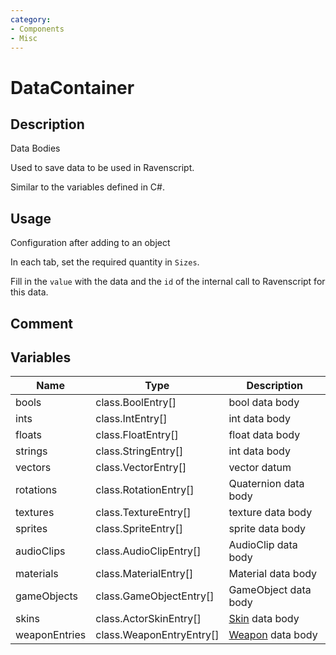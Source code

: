 ```yaml
---
category: 
- Components
- Misc
---
```

# DataContainer
## Description

Data Bodies

Used to save data to be used in Ravenscript.

Similar to the variables defined in C#.

## Usage

Configuration after adding to an object

In each tab, set the required quantity in `Sizes`.

Fill in the `value` with the data and the `id` of the internal call to Ravenscript for this data.

## Comment

## Variables
| Name | Type | Description |
| ----------- | ----------- | ----------- |
| bools | class.BoolEntry[] | bool data body |  
| ints | class.IntEntry[] | int data body |  
| floats | class.FloatEntry[] | float data body |  
| strings | class.StringEntry[] | int data body |  
| vectors | class.VectorEntry[] | vector datum |  
| rotations | class.RotationEntry[] | Quaternion data body |  
| textures | class.TextureEntry[] | texture data body |  
| sprites | class.SpriteEntry[] | sprite data body |  
| audioClips | class.AudioClipEntry[] | AudioClip data body |  
| materials | class.MaterialEntry[] | Material data body |  
| gameObjects | class.GameObjectEntry[] | GameObject data body |  
| skins | class.ActorSkinEntry[] | [Skin](./ActorSkinContentMod.md) data body |  
| weaponEntries | class.WeaponEntryEntry[] | [Weapon](./Weapon.md) data body |  
